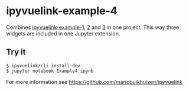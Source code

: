 # ipyvuelink-example-4

Combines [ipyvuelink-example-1](https://github.com/oscar6echo/ipyvuelink-example-1),
[2](https://github.com/oscar6echo/ipyvuelink-example-2) and
[3](https://github.com/oscar6echo/ipyvuelink-example-3) in one project. This way three widgets are
included in one Jupyter extension.

## Try it
```
$ ipyvuelink/cli install-dev
$ jupyter notebook Example4.ipynb
```

For more information see https://github.com/mariobuikhuizen/ipyvuelink
